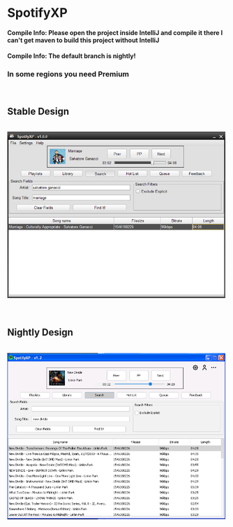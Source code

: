 SpotifyXP
===============


<h4>Compile Info: Please open the project inside IntelliJ and compile it there I can't get maven to build this project without IntelliJ</h4>

<h4>Compile Info: The default branch is nightly!</h4>


<h3>In some regions you need Premium</h3>

<br>

<h2>Stable Design</h2>
<br>
<img src="SpotifyXPShowStable.PNG" width="500" >

<br>
<br>
<br>
<h2>Nightly Design</h2>
<br>
<img src="SpotifyXPShowNightly.PNG" width="500" >
